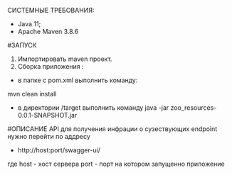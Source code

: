 СИСТЕМНЫЕ ТРЕБОВАНИЯ:
- Java 11;
- Apache Maven 3.8.6


#ЗАПУСК
1. Импортировать maven проект.
2. Сборка приложения :
- в папке c pom.xml выполнить команду:

mvn clean install

- в директории /target выполнить команду
 java -jar zoo_resources-0.0.1-SNAPSHOT.jar

  
#ОПИСАНИЕ API
для получения инфрации о сузествующих endpoint нужно перейти по аддресу
- http://host:port/swagger-ui/

где host -  хост сервера
port - порт на котором запущенно приложение




